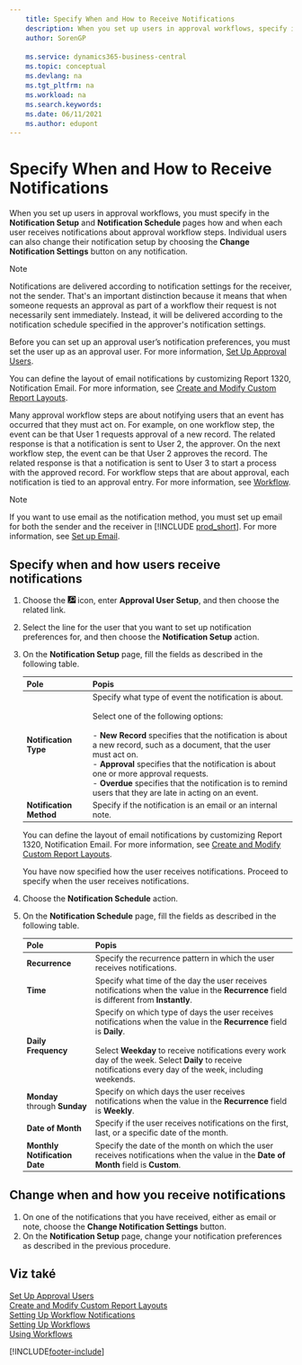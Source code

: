 ```yaml
---
    title: Specify When and How to Receive Notifications
    description: When you set up users in approval workflows, specify in the Notification Setup and Notification Schedule pages how and when each user receives notifications.
    author: SorenGP

    ms.service: dynamics365-business-central
    ms.topic: conceptual
    ms.devlang: na
    ms.tgt_pltfrm: na
    ms.workload: na
    ms.search.keywords:
    ms.date: 06/11/2021
    ms.author: edupont
---
```

# Specify When and How to Receive Notifications
When you set up users in approval workflows, you must specify in the **Notification Setup** and **Notification Schedule** pages how and when each user receives notifications about approval workflow steps. Individual users can also change their notification setup by choosing the **Change Notification Settings** button on any notification.

> [!NOTE]
> Notifications are delivered according to notification settings for the receiver, not the sender. That's an important distinction because it means that when someone requests an approval as part of a workflow their request is not necessarily sent immediately. Instead, it will be delivered according to the notification schedule specified in the approver's notification settings.

Before you can set up an approval user’s notification preferences, you must set the user up as an approval user. For more information, [Set Up Approval Users](across-how-to-set-up-approval-users.md).

You can define the layout of email notifications by customizing Report 1320, Notification Email. For more information, see [Create and Modify Custom Report Layouts](ui-how-create-custom-report-layout.md).

Many approval workflow steps are about notifying users that an event has occurred that they must act on. For example, on one workflow step, the event can be that User 1 requests approval of a new record. The related response is that a notification is sent to User 2, the approver. On the next workflow step, the event can be that User 2 approves the record. The related response is that a notification is sent to User 3 to start a process with the approved record. For workflow steps that are about approval, each notification is tied to an approval entry. For more information, see [Workflow](across-workflow.md).

> [!NOTE]
> If you want to use email as the notification method, you must set up email for both the sender and the receiver in [!INCLUDE [prod_short](includes/prod_short.md)]. For more information, see [Set up Email](admin-how-setup-email.md).

## Specify when and how users receive notifications

1. Choose the ![Lightbulb that opens the Tell Me feature.](media/ui-search/search_small.png "Tell me what you want to do") icon, enter **Approval User Setup**, and then choose the related link.
2. Select the line for the user that you want to set up notification preferences for, and then choose the **Notification Setup** action.
3. On the **Notification Setup** page, fill the fields as described in the following table.

   | Pole | Popis |
   |---------------------------------|---------------------------------------|  
   | **Notification Type** | Specify what type of event the notification is about.<br /><br /> Select one of the following options:<br /><br /> -   **New Record** specifies that the notification is about a new record, such as a document, that the user must act on.<br />-   **Approval** specifies that the notification is about one or more approval requests.<br />-   **Overdue** specifies that the notification is to remind users that they are late in acting on an event. |
   | **Notification Method** | Specify if the notification is an email or an internal note. |

   You can define the layout of email notifications by customizing Report 1320, Notification Email. For more information, see [Create and Modify Custom Report Layouts](ui-how-create-custom-report-layout.md).

   You have now specified how the user receives notifications. Proceed to specify when the user receives notifications.

4. Choose the **Notification Schedule** action.
5. On the **Notification Schedule** page, fill the fields as described in the following table.

   | Pole | Popis |
   |---------------------------------|---------------------------------------|  
   | **Recurrence** | Specify the recurrence pattern in which the user receives notifications. |
   | **Time** | Specify what time of the day the user receives notifications when the value in the **Recurrence** field is different from **Instantly**. |
   | **Daily Frequency** | Specify on which type of days the user receives notifications when the value in the **Recurrence** field is **Daily**.<br /><br /> Select **Weekday** to receive notifications every work day of the week. Select **Daily** to receive notifications every day of the week, including weekends. |
   | **Monday** through **Sunday** | Specify on which days the user receives notifications when the value in the **Recurrence** field is **Weekly**. |
   | **Date of Month** | Specify if the user receives notifications on the first, last, or a specific date of the month. |
   | **Monthly Notification Date** | Specify the date of the month on which the user receives notifications when the value in the **Date of Month** field is **Custom**. |

## Change when and how you receive notifications
1. On one of the notifications that you have received, either as email or note, choose the **Change Notification Settings** button.
2. On the **Notification Setup** page, change your notification preferences as described in the previous procedure.

## Viz také
[Set Up Approval Users](across-how-to-set-up-approval-users.md)   
[Create and Modify Custom Report Layouts](ui-how-create-custom-report-layout.md)   
[Setting Up Workflow Notifications](across-setting-up-workflow-notifications.md)   
[Setting Up Workflows](across-set-up-workflows.md)   
[Using Workflows](across-use-workflows.md)


[!INCLUDE[footer-include](includes/footer-banner.md)]